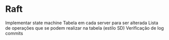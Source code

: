 # Raft
Implementar state machine
  Tabela em cada server para ser alterada
  Lista de operações que se podem realizar na tabela (estilo  SD)
  Verificação de log commits
